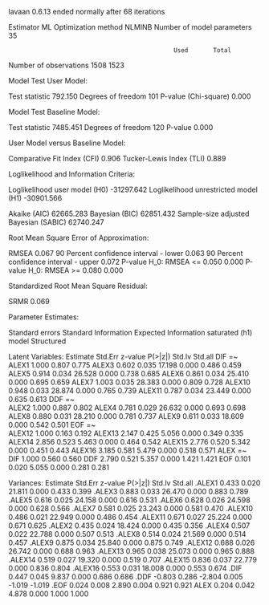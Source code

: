 lavaan 0.6.13 ended normally after 68 iterations

  Estimator                                         ML
  Optimization method                           NLMINB
  Number of model parameters                        35

                                                  Used       Total
  Number of observations                          1508        1523

Model Test User Model:
                                                      
  Test statistic                               792.150
  Degrees of freedom                               101
  P-value (Chi-square)                           0.000

Model Test Baseline Model:

  Test statistic                              7485.451
  Degrees of freedom                               120
  P-value                                        0.000

User Model versus Baseline Model:

  Comparative Fit Index (CFI)                    0.906
  Tucker-Lewis Index (TLI)                       0.889

Loglikelihood and Information Criteria:

  Loglikelihood user model (H0)             -31297.642
  Loglikelihood unrestricted model (H1)     -30901.566
                                                      
  Akaike (AIC)                               62665.283
  Bayesian (BIC)                             62851.432
  Sample-size adjusted Bayesian (SABIC)      62740.247

Root Mean Square Error of Approximation:

  RMSEA                                          0.067
  90 Percent confidence interval - lower         0.063
  90 Percent confidence interval - upper         0.072
  P-value H_0: RMSEA <= 0.050                    0.000
  P-value H_0: RMSEA >= 0.080                    0.000

Standardized Root Mean Square Residual:

  SRMR                                           0.069

Parameter Estimates:

  Standard errors                             Standard
  Information                                 Expected
  Information saturated (h1) model          Structured

Latent Variables:
                   Estimate  Std.Err  z-value  P(>|z|)   Std.lv  Std.all
  DIF =~                                                                
    ALEX1             1.000                               0.807    0.775
    ALEX3             0.602    0.035   17.198    0.000    0.486    0.459
    ALEX5             0.914    0.034   26.528    0.000    0.738    0.685
    ALEX6             0.861    0.034   25.410    0.000    0.695    0.659
    ALEX7             1.003    0.035   28.383    0.000    0.809    0.728
    ALEX10            0.948    0.033   28.874    0.000    0.765    0.739
    ALEX11            0.787    0.034   23.449    0.000    0.635    0.613
  DDF =~                                                                
    ALEX2             1.000                               0.887    0.802
    ALEX4             0.781    0.029   26.632    0.000    0.693    0.698
    ALEX8             0.880    0.031   28.210    0.000    0.781    0.737
    ALEX9             0.611    0.033   18.609    0.000    0.542    0.501
  EOF =~                                                                
    ALEX12            1.000                               0.163    0.192
    ALEX13            2.147    0.425    5.056    0.000    0.349    0.335
    ALEX14            2.856    0.523    5.463    0.000    0.464    0.542
    ALEX15            2.776    0.520    5.342    0.000    0.451    0.443
    ALEX16            3.185    0.581    5.479    0.000    0.518    0.571
  ALEX =~                                                               
    DIF               1.000                               0.560    0.560
    DDF               2.790    0.521    5.357    0.000    1.421    1.421
    EOF               0.101    0.020    5.055    0.000    0.281    0.281

Variances:
                   Estimate  Std.Err  z-value  P(>|z|)   Std.lv  Std.all
   .ALEX1             0.433    0.020   21.811    0.000    0.433    0.399
   .ALEX3             0.883    0.033   26.470    0.000    0.883    0.789
   .ALEX5             0.616    0.025   24.158    0.000    0.616    0.531
   .ALEX6             0.628    0.026   24.598    0.000    0.628    0.566
   .ALEX7             0.581    0.025   23.243    0.000    0.581    0.470
   .ALEX10            0.486    0.021   22.949    0.000    0.486    0.454
   .ALEX11            0.671    0.027   25.224    0.000    0.671    0.625
   .ALEX2             0.435    0.024   18.424    0.000    0.435    0.356
   .ALEX4             0.507    0.022   22.788    0.000    0.507    0.513
   .ALEX8             0.514    0.024   21.569    0.000    0.514    0.457
   .ALEX9             0.875    0.034   25.840    0.000    0.875    0.749
   .ALEX12            0.688    0.026   26.742    0.000    0.688    0.963
   .ALEX13            0.965    0.038   25.073    0.000    0.965    0.888
   .ALEX14            0.519    0.027   19.320    0.000    0.519    0.707
   .ALEX15            0.836    0.037   22.779    0.000    0.836    0.804
   .ALEX16            0.553    0.031   18.008    0.000    0.553    0.674
   .DIF               0.447    0.045    9.837    0.000    0.686    0.686
   .DDF              -0.803    0.286   -2.804    0.005   -1.019   -1.019
   .EOF               0.024    0.008    2.890    0.004    0.921    0.921
    ALEX              0.204    0.042    4.878    0.000    1.000    1.000

